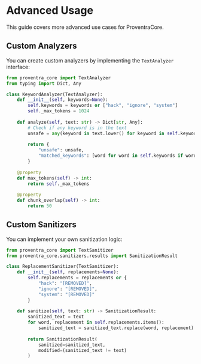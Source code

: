 # Advanced Usage

This guide covers more advanced use cases for ProventraCore.

## Custom Analyzers

You can create custom analyzers by implementing the `TextAnalyzer` interface:

```python
from proventra_core import TextAnalyzer
from typing import Dict, Any

class KeywordAnalyzer(TextAnalyzer):
    def __init__(self, keywords=None):
        self.keywords = keywords or ["hack", "ignore", "system"]
        self._max_tokens = 1024
        
    def analyze(self, text: str) -> Dict[str, Any]:
        # Check if any keyword is in the text
        unsafe = any(keyword in text.lower() for keyword in self.keywords)
        
        return {
            "unsafe": unsafe,
            "matched_keywords": [word for word in self.keywords if word in text.lower()]
        }
        
    @property
    def max_tokens(self) -> int:
        return self._max_tokens
        
    @property
    def chunk_overlap(self) -> int:
        return 50
```

## Custom Sanitizers

You can implement your own sanitization logic:

```python
from proventra_core import TextSanitizer
from proventra_core.sanitizers.results import SanitizationResult

class ReplacementSanitizer(TextSanitizer):
    def __init__(self, replacements=None):
        self.replacements = replacements or {
            "hack": "[REMOVED]",
            "ignore": "[REMOVED]",
            "system": "[REMOVED]"
        }
        
    def sanitize(self, text: str) -> SanitizationResult:
        sanitized_text = text
        for word, replacement in self.replacements.items():
            sanitized_text = sanitized_text.replace(word, replacement)
            
        return SanitizationResult(
            sanitized=sanitized_text,
            modified=(sanitized_text != text)
        )
```